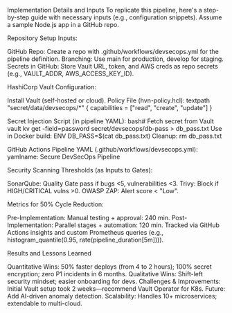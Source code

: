 Implementation Details and Inputs
To replicate this pipeline, here's a step-by-step guide with necessary inputs (e.g., configuration snippets). Assume a sample Node.js app in a GitHub repo.

Repository Setup Inputs:

GitHub Repo: Create a repo with .github/workflows/devsecops.yml for the pipeline definition.
Branching: Use main for production, develop for staging.
Secrets in GitHub: Store Vault URL, token, and AWS creds as repo secrets (e.g., VAULT_ADDR, AWS_ACCESS_KEY_ID).


HashiCorp Vault Configuration:

Install Vault (self-hosted or cloud).
Policy File (hvn-policy.hcl):
textpath "secret/data/devsecops/*" {
  capabilities = ["read", "create", "update"]
}

Secret Injection Script (in pipeline YAML):
bash# Fetch secret from Vault
vault kv get -field=password secret/devsecops/db-pass > db_pass.txt
Use in Docker build: ENV DB_PASS=$(cat db_pass.txt)
Cleanup: rm db_pass.txt



GitHub Actions Pipeline YAML (.github/workflows/devsecops.yml):
yamlname: Secure DevSecOps Pipeline


Security Scanning Thresholds (as Inputs to Gates):

SonarQube: Quality Gate pass if bugs <5, vulnerabilities <3.
Trivy: Block if HIGH/CRITICAL vulns >0.
OWASP ZAP: Alert score < "Low".


Metrics for 50% Cycle Reduction:

Pre-Implementation: Manual testing + approval: 240 min.
Post-Implementation: Parallel stages + automation: 120 min.
Tracked via GitHub Actions insights and custom Prometheus queries (e.g., histogram_quantile(0.95, rate(pipeline_duration[5m]))).



Results and Lessons Learned

Quantitative Wins: 50% faster deploys (from 4 to 2 hours); 100% secret encryption; zero P1 incidents in 6 months.
Qualitative Wins: Shift-left security mindset; easier onboarding for devs.
Challenges & Improvements: Initial Vault setup took 2 weeks—recommend Vault Operator for K8s. Future: Add AI-driven anomaly detection.
Scalability: Handles 10+ microservices; extendable to multi-cloud.